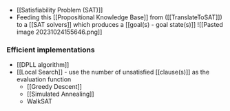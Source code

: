- [[Satisfiability Problem (SAT)]] 
- Feeding this [[Propositional Knowledge Base]] from ([[TranslateToSAT]]) to a [[SAT solvers]] which produces a [[goal(s) - goal state(s)]]
![[Pasted image 20231024155646.png]]
### Efficient implementations
- [[DPLL algorithm]]
- [[Local Search]] - use the number of unsatisfied [[clause(s)]] as the evaluation function
	- [[Greedy Descent]]
	- [[Simulated Annealing]]
	- WalkSAT